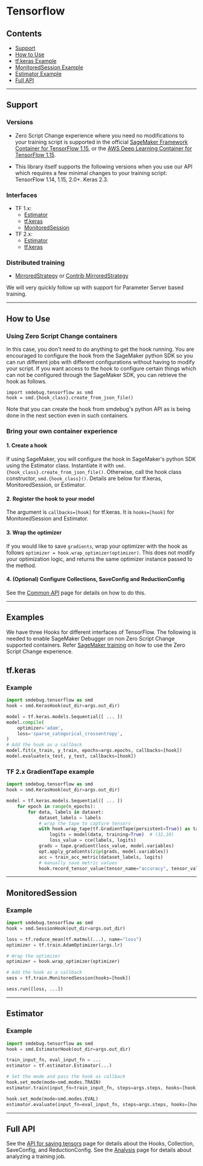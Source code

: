 # Tensorflow

## Contents
- [Support](#support)
- [How to Use](#how-to-use)
- [tf.keras Example](#tfkeras)
- [MonitoredSession Example](#monitoredsession)
- [Estimator Example](#estimator)
- [Full API](#full-api)

---

## Support

### Versions
- Zero Script Change experience where you need no modifications to your training script is supported in the official [SageMaker Framework Container for TensorFlow 1.15](https://docs.aws.amazon.com/sagemaker/latest/dg/pre-built-containers-frameworks-deep-learning.html), or the [AWS Deep Learning Container for TensorFlow 1.15](https://aws.amazon.com/machine-learning/containers/).

- This library itself supports the following versions when you use our API which requires a few minimal changes to your training script: TensorFlow 1.14, 1.15, 2.0+. Keras 2.3.

### Interfaces
- TF 1.x:
    - [Estimator](https://www.tensorflow.org/versions/r1.15/api_docs/python/tf/estimator)
    - [tf.keras](https://www.tensorflow.org/versions/r1.15/api_docs/python/tf/keras)
    - [MonitoredSession](https://www.tensorflow.org/versions/r1.15/api_docs/python/tf/train/MonitoredSession?hl=en)
- TF 2.x:
    - [Estimator](https://www.tensorflow.org/versions/r2.1/api_docs/python/tf/estimator)
    - [tf.keras](https://www.tensorflow.org/versions/r2.1/api_docs/python/tf/keras)


### Distributed training
- [MirroredStrategy](https://www.tensorflow.org/versions/r1.15/api_docs/python/tf/distribute/MirroredStrategy) or [Contrib MirroredStrategy](https://www.tensorflow.org/versions/r1.15/api_docs/python/tf/contrib/distribute/MirroredStrategy)

We will very quickly follow up with support for Parameter Server based training.

---

## How to Use
### Using Zero Script Change containers
In this case, you don't need to do anything to get the hook running. You are encouraged to configure the hook from the SageMaker python SDK so you can run different jobs with different configurations without having to modify your script. If you want access to the hook to configure certain things which can not be configured through the SageMaker SDK, you can retrieve the hook as follows.
```
import smdebug.tensorflow as smd
hook = smd.{hook_class}.create_from_json_file()
```
Note that you can create the hook from smdebug's python API as is being done in the next section even in such containers.

### Bring your own container experience
#### 1. Create a hook
If using SageMaker, you will configure the hook in SageMaker's python SDK using the Estimator class. Instantiate it with
`smd.{hook_class}.create_from_json_file()`. Otherwise, call the hook class constructor, `smd.{hook_class}()`. Details are below for tf.keras, MonitoredSession, or Estimator.

#### 2. Register the hook to your model
The argument is `callbacks=[hook]` for tf.keras. It is `hooks=[hook]` for MonitoredSession and Estimator.

#### 3. Wrap the optimizer
If you would like to save `gradients`, wrap your optimizer with the hook as follows `optimizer = hook.wrap_optimizer(optimizer)`. This does not modify your optimization logic, and returns the same optimizer instance passed to the method.

#### 4. (Optional) Configure Collections, SaveConfig and ReductionConfig
See the [Common API](api.md) page for details on how to do this.

---

## Examples

We have three Hooks for different interfaces of TensorFlow. The following is needed to enable SageMaker Debugger on non Zero Script Change supported containers. Refer [SageMaker training](sagemaker.md) on how to use the Zero Script Change experience.

## tf.keras
### Example
```python
import smdebug.tensorflow as smd
hook = smd.KerasHook(out_dir=args.out_dir)

model = tf.keras.models.Sequential([ ... ])
model.compile(
    optimizer='adam',
    loss='sparse_categorical_crossentropy',
)
# Add the hook as a callback
model.fit(x_train, y_train, epochs=args.epochs, callbacks=[hook])
model.evaluate(x_test, y_test, callbacks=[hook])
```

### TF 2.x GradientTape example
```python
import smdebug.tensorflow as smd
hook = smd.KerasHook(out_dir=args.out_dir)

model = tf.keras.models.Sequential([ ... ])
    for epoch in range(n_epochs):
        for data, labels in dataset:
            dataset_labels = labels
            # wrap the tape to capture tensors
            with hook.wrap_tape(tf.GradientTape(persistent=True)) as tape:
                logits = model(data, training=True)  # (32,10)
                loss_value = cce(labels, logits)
            grads = tape.gradient(loss_value, model.variables)
            opt.apply_gradients(zip(grads, model.variables))
            acc = train_acc_metric(dataset_labels, logits)
            # manually save metric values
            hook.record_tensor_value(tensor_name="accuracy", tensor_value=acc)
```

---

## MonitoredSession
### Example
```python
import smdebug.tensorflow as smd
hook = smd.SessionHook(out_dir=args.out_dir)

loss = tf.reduce_mean(tf.matmul(...), name="loss")
optimizer = tf.train.AdamOptimizer(args.lr)

# Wrap the optimizer
optimizer = hook.wrap_optimizer(optimizer)

# Add the hook as a callback
sess = tf.train.MonitoredSession(hooks=[hook])

sess.run([loss, ...])
```

---

## Estimator
### Example
```python
import smdebug.tensorflow as smd
hook = smd.EstimatorHook(out_dir=args.out_dir)

train_input_fn, eval_input_fn = ...
estimator = tf.estimator.Estimator(...)

# Set the mode and pass the hook as callback
hook.set_mode(mode=smd.modes.TRAIN)
estimator.train(input_fn=train_input_fn, steps=args.steps, hooks=[hook])

hook.set_mode(mode=smd.modes.EVAL)
estimator.evaluate(input_fn=eval_input_fn, steps=args.steps, hooks=[hook])
```

---

## Full API
See the [API for saving tensors](api.md) page for details about the Hooks, Collection, SaveConfig, and ReductionConfig.
See the [Analysis](analysis.md) page for details about analyzing a training job.
